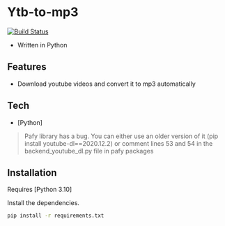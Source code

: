 # Ytb-to-mp3

[![Build Status](https://travis-ci.org/joemccann/dillinger.svg?branch=master)](https://travis-ci.org/joemccann/dillinger)



- Written in Python

## Features

- Download youtube videos and convert it to mp3 automatically

## Tech


- [Python] 
> Pafy library has a bug. You can either use an older version of it (pip install youtube-dl==2020.12.2) or comment lines 53 and 54 in the backend_youtube_dl.py file in pafy packages

## Installation

Requires [Python 3.10]

Install the dependencies.

```sh
pip install -r requirements.txt
```
